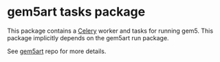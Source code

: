 # gem5art tasks package

This package contains a [Celery](http://www.celeryproject.org/) worker and tasks for running gem5.
This package implicitly depends on the gem5art run package.

See [gem5art](https://github.com/darchr/gem5art) repo for more details.
